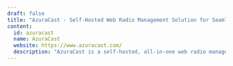 ```yaml
---
draft: false
title: "AzuraCast - Self-Hosted Web Radio Management Solution for Seamless Broadcasting"
content:
  id: azuracast
  name: AzuraCast
  website: https://www.azuracast.com/
  description: "AzuraCast is a self-hosted, all-in-one web radio management suite that enables users to easily manage their radio stations through an intuitive web interface. It’s perfect for all types and sizes of stations, offering quick setup, powerful features, and easy customization."
---
```

